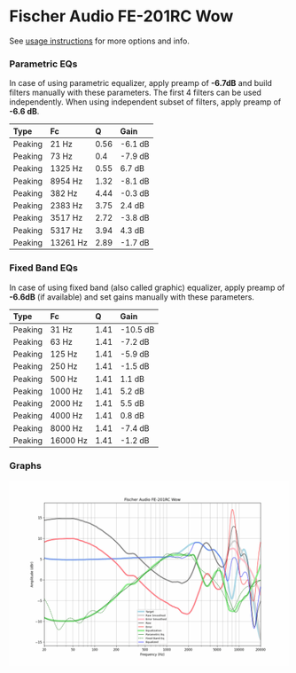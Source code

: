 # Fischer Audio FE-201RC Wow
See [usage instructions](https://github.com/jaakkopasanen/AutoEq#usage) for more options and info.

### Parametric EQs
In case of using parametric equalizer, apply preamp of **-6.7dB** and build filters manually
with these parameters. The first 4 filters can be used independently.
When using independent subset of filters, apply preamp of **-6.6 dB**.

| Type    | Fc       |    Q | Gain    |
|:--------|:---------|:-----|:--------|
| Peaking | 21 Hz    | 0.56 | -6.1 dB |
| Peaking | 73 Hz    | 0.4  | -7.9 dB |
| Peaking | 1325 Hz  | 0.55 | 6.7 dB  |
| Peaking | 8954 Hz  | 1.32 | -8.1 dB |
| Peaking | 382 Hz   | 4.44 | -0.3 dB |
| Peaking | 2383 Hz  | 3.75 | 2.4 dB  |
| Peaking | 3517 Hz  | 2.72 | -3.8 dB |
| Peaking | 5317 Hz  | 3.94 | 4.3 dB  |
| Peaking | 13261 Hz | 2.89 | -1.7 dB |

### Fixed Band EQs
In case of using fixed band (also called graphic) equalizer, apply preamp of **-6.6dB**
(if available) and set gains manually with these parameters.

| Type    | Fc       |    Q | Gain     |
|:--------|:---------|:-----|:---------|
| Peaking | 31 Hz    | 1.41 | -10.5 dB |
| Peaking | 63 Hz    | 1.41 | -7.2 dB  |
| Peaking | 125 Hz   | 1.41 | -5.9 dB  |
| Peaking | 250 Hz   | 1.41 | -1.5 dB  |
| Peaking | 500 Hz   | 1.41 | 1.1 dB   |
| Peaking | 1000 Hz  | 1.41 | 5.2 dB   |
| Peaking | 2000 Hz  | 1.41 | 5.5 dB   |
| Peaking | 4000 Hz  | 1.41 | 0.8 dB   |
| Peaking | 8000 Hz  | 1.41 | -7.4 dB  |
| Peaking | 16000 Hz | 1.41 | -1.2 dB  |

### Graphs
![](./Fischer%20Audio%20FE-201RC%20Wow.png)